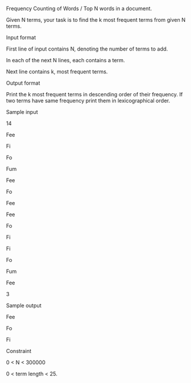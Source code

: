 Frequency Counting of Words / Top N words in a document.

Given N terms, your task is to find the k most frequent terms from given N terms.

Input format

First line of input contains N, denoting the number of terms to add.

In each of the next N lines, each contains a term.

Next line contains k, most frequent terms.

Output format

Print the k most frequent terms in descending order of their frequency. If two terms have same frequency print them in lexicographical order.

Sample input

14

Fee

Fi

Fo

Fum

Fee

Fo

Fee

Fee

Fo

Fi

Fi

Fo

Fum

Fee

3

Sample output

Fee

Fo

Fi

Constraint

0 < N < 300000

0 < term length < 25.
